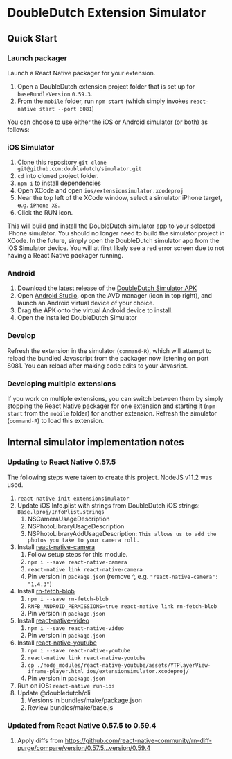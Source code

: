 DoubleDutch Extension Simulator
===============================

## Quick Start

### Launch packager

Launch a React Native packager for your extension.

1. Open a DoubleDutch extension project folder that is set up for `baseBundleVersion` `0.59.3`.
1. From the `mobile` folder, run `npm start` (which simply invokes `react-native start --port 8081`)

You can choose to use either the iOS or Android simulator (or both) as follows:

### iOS Simulator

1. Clone this repository `git clone git@github.com:doubledutch/simulator.git`
1. `cd` into cloned project folder.
1. `npm i` to install dependencies
1. Open XCode and open `ios/extensionsimulator.xcodeproj`
1. Near the top left of the XCode window, select a simulator iPhone target, e.g. `iPhone XS`.
1. Click the RUN icon.

This will build and install the DoubleDutch simulator app to your selected iPhone simulator.
You should no longer need to build the simulator project in XCode. In the future, simply open
the DoubleDutch simulator app from the iOS Simulator device.
You will at first likely see a red error screen due to not having a React Native packager running.

### Android

1. Download the latest release of the
   [DoubleDutch Simulator APK](https://github.com/doubledutch/simulator/releases)
1. Open [Android Studio](https://developer.android.com/studio/), open the AVD manager (icon in top
   right), and launch an Android virtual device of your choice.
1. Drag the APK onto the virtual Android device to install.
1. Open the installed DoubleDutch Simulator

### Develop

Refresh the extension in the simulator (`command-R`), which will attempt to reload the
bundled Javascript from the packager now listening on port 8081. You can reload after making code
edits to your Javasript.

### Developing multiple extensions

If you work on multiple extensions, you can switch between them by simply stopping the
React Native packager for one extension and starting it (`npm start` from the `mobile` folder)
for another extension. Refresh the simulator (`command-R`) to load this extension.

## Internal simulator implementation notes

### Updating to React Native 0.57.5

The following steps were taken to create this project.
NodeJS v11.2 was used.

1. `react-native init extensionsimulator`
1. Update iOS Info.plist with strings from DoubleDutch iOS strings: `Base.lproj/InfoPlist.strings`
   1. NSCameraUsageDescription
   1. NSPhotoLibraryUsageDescription
   1. NSPhotoLibraryAddUsageDescription: `This allows us to add the photos you take to your camera roll.`
1. Install [react-native-camera](https://www.npmjs.com/package/react-native-camera)
   1. Follow setup steps for this module.
   1. `npm i --save react-native-camera`
   1. `react-native link react-native-camera`
   1. Pin version in `package.json` (remove ^, e.g. `"react-native-camera": "1.4.3"`)
1. Install [rn-fetch-blob](https://www.npmjs.com/package/rn-fetch-blob)
   1. `npm i --save rn-fetch-blob`
   1. `RNFB_ANDROID_PERMISSIONS=true react-native link rn-fetch-blob`
   1. Pin version in `package.json`
1. Install [react-native-video](https://www.npmjs.com/package/react-native-video)
   1. `npm i --save react-native-video`
   1. Pin version in `package.json`
1. Install [react-native-youtube](https://www.npmjs.com/package/react-native-youtube)
   1. `npm i --save react-native-youtube`
   1. `react-native link react-native-youtube`
   1. `cp ./node_modules/react-native-youtube/assets/YTPlayerView-iframe-player.html ios/extensionsimulator.xcodeproj/`
   1. Pin version in `package.json`
1. Run on iOS: `react-native run-ios`
1. Update @doubledutch/cli
   1. Versions in bundles/make/package.json
   1. Review bundles/make/base.js

### Updated from React Native 0.57.5 to 0.59.4

1. Apply diffs from https://github.com/react-native-community/rn-diff-purge/compare/version/0.57.5...version/0.59.4
